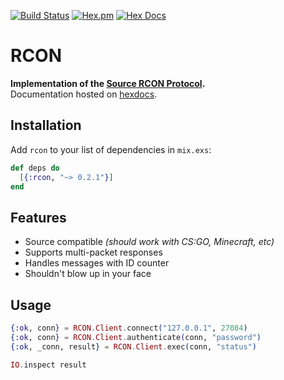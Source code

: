[![Build Status](https://travis-ci.org/avitex/elixir-rcon.svg)](https://travis-ci.org/avitex/elixir-rcon)
[![Hex.pm](https://img.shields.io/hexpm/v/rcon.svg)](https://hex.pm/packages/rcon)
[![Hex Docs](https://img.shields.io/badge/hex-docs-blue.svg)](https://hexdocs.pm/rcon)

# RCON

**Implementation of the [Source RCON Protocol](https://developer.valvesoftware.com/wiki/Source_RCON_Protocol).**  
Documentation hosted on [hexdocs](https://hexdocs.pm/rcon).

## Installation

  Add `rcon` to your list of dependencies in `mix.exs`:

  ```elixir
  def deps do
    [{:rcon, "~> 0.2.1"}]
  end
  ```

## Features

  - Source compatible *(should work with CS:GO, Minecraft, etc)*
  - Supports multi-packet responses
  - Handles messages with ID counter
  - Shouldn't blow up in your face

## Usage

  ```elixir
  {:ok, conn} = RCON.Client.connect("127.0.0.1", 27084)
  {:ok, conn} = RCON.Client.authenticate(conn, "password")
  {:ok, _conn, result} = RCON.Client.exec(conn, "status")
  
  IO.inspect result
  ```
